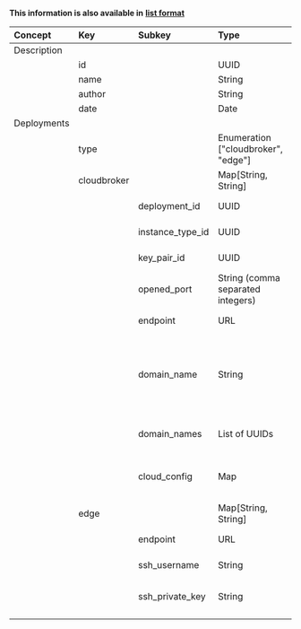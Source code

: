 
<style>
  .md-content__button {
    display: none;
  }
</style>

**This information is also available in** **[list format](/attributes/deployment/)**

| Concept     | Key         | Subkey           | Type                                | Example Value                                            | Comment                                                                                                                                                                                         | Condition   |
|:------------|:------------|:-----------------|:------------------------------------|:---------------------------------------------------------|:------------------------------------------------------------------------------------------------------------------------------------------------------------------------------------------------|:------------|
| Description |             |                  |                                     |                                                          |                                                                                                                                                                                                 |             |
|             | id          |                  | UUID                                | "HOSTID_MYHOST_A"                                        | DIGITbrain reference                                                                                                                                                                            | auto        |
|             | name        |                  | String                              | "Ubuntu small"                                           | Short name for the node/device                                                                                                                                                                  | mandatory   |
|             | author      |                  | String                              | "Jay"                                                    | Created by                                                                                                                                                                                      | mandatory   |
|             | date        |                  | Date                                | 18.08.2022                                               | Created on                                                                                                                                                                                      | auto        |
| Deployments |             |                  |                                     |                                                          |                                                                                                                                                                                                 |             |
|             | type        |                  | Enumeration ["cloudbroker", "edge"] | "cloudbroker"                                            | computing centre                                                                                                                                                                                | mandatory   |
|             | cloudbroker |                  | Map[String, String]                 |                                                          | Configuration data for a CloudBroker instance                                                                                                                                                   |             |
|             |             | deployment_id    | UUID                                | "16b1e2d4-3a2c-406e-8c45-5637099021f0"                   | ID of CloudBroker Deployment                                                                                                                                                                    | optional    |
|             |             | instance_type_id | UUID                                | "ca727925-a5ca-4697-b2c3-8788d82457d5"                   | ID of CloudBroker InstanceType                                                                                                                                                                  | optional    |
|             |             | key_pair_id      | UUID                                | "ap207925-a5ca-4697-b2c3-5637099021f0"                   | ID of CloudBroker Key Pair                                                                                                                                                                      | optional    |
|             |             | opened_port      | String (comma separated integers)   | "80,443,8080,30010"                                      | Ports to open at cloud side                                                                                                                                                                     | optional    |
|             |             | endpoint         | URL                                 | "https://cloudsme-cbp.scaletools.com.ua"                 | Endpoint of the CB Platform                                                                                                                                                                     | optional    |
|             |             | domain_name      | String                              | "mysubdomain"                                            | Subdomain (on cbp-routing.ch) to create and attach to this instance using dynamic DNS. For the given example, the following domain will be assigned to the instance: mysubdomain.cbp-routing.ch | optional    |
|             |             | domain_names     | List of UUIDs                       | ["om207925-b52a-4697-b2c3-563702208h9"]                  | ID of a CloudBroker Domain Name for this instance                                                                                                                                               | optional    |
|             |             | cloud_config     | Map                                 | {<br>  "runcmd": ["echo one", "echo two"]<br>}           | cloud-init - https://cloudinit.readthedocs.io/ - configuration for contextualisation of the VM                                                                                                  | optional    |
|             | edge        |                  | Map[String, String]                 |                                                          | Connection data for a bring-your-own edge                                                                                                                                                       |             |
|             |             | endpoint         | URL                                 |                                                          | accesible IP or FQDN of edge device                                                                                                                                                             | required    |
|             |             | ssh_username     | String                              | "ubuntu"                                                 | username for SSH connection. Defaults to ubuntu                                                                                                                                                 | optional    |
|             |             | ssh_private_key  | String                              | "-----BEGIN RSA PRIVATE KEY----- MIIEowIBAAKCAQEApwn..." | private key for SSH connection.                                                                                                                                                                 | required    |
|             |             |                  |                                     |                                                          |                                                                                                                                                                                                 |             |